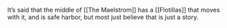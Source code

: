 It’s said that the middle of [[The Maelstrom]] has a [[Flotillas]] that moves with it, and is safe harbor, but most just believe that is just a story.